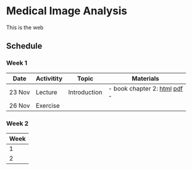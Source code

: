 # Medical Image Analysis

This is the web

## Schedule
### Week 1
|  Date | Activitity | Topic | Materials |
| --- | --- | --- | --- |
| 23 Nov | Lecture  | Introduction | - book chapter 2: [html](./book/html/index.html) [pdf](./book/mia.pdf) <br/> -  |
| 26 Nov | Exercise |              | |

### Week 2

| Week |
| --- |
| 1 | 
| 2 |

